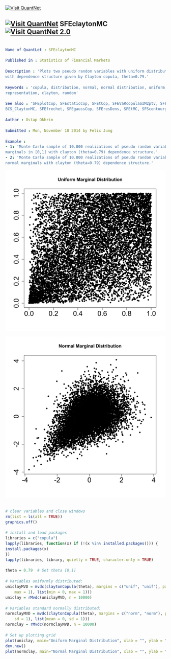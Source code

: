 
[<img src="https://github.com/QuantLet/Styleguide-and-Validation-procedure/blob/master/pictures/banner.png" alt="Visit QuantNet">](http://quantlet.de/index.php?p=info)

## [<img src="https://github.com/QuantLet/Styleguide-and-Validation-procedure/blob/master/pictures/qloqo.png" alt="Visit QuantNet">](http://quantlet.de/) **SFEclaytonMC** [<img src="https://github.com/QuantLet/Styleguide-and-Validation-procedure/blob/master/pictures/QN2.png" width="60" alt="Visit QuantNet 2.0">](http://quantlet.de/d3/ia)

```yaml

Name of QuantLet : SFEclaytonMC

Published in : Statistics of Financial Markets

Description : 'Plots two pseudo random variables with uniform distribution and N(0,1) distribution
with dependence structure given by Clayton copula, theta=0.79.'

Keywords : 'copula, distribution, normal, normal distribution, uniform, plot, graphical
representation, clayton, random'

See also : 'SFEplotCop, SFEstaticCop, SFEtCop, SFEVaRcopulaSIM2ptv, SFEArchCopDensity,
BCS_ClaytonMC, SFEfrechet, SFEgaussCop, SFEresDens, SFEtMC, SFScontourgumbel, SFEgaussCop'

Author : Ostap Okhrin

Submitted : Mon, November 10 2014 by Felix Jung

Example : 
- 1: 'Monte Carlo sample of 10.000 realizations of pseudo random variable with uniform
marginals in [0,1] with clayton (theta=0.79) dependence structure.'
- 2: 'Monte Carlo sample of 10.000 realizations of pseudo random variable with standard
normal marginals with clayton (theta=0.79) dependence structure.'

```

![Picture1](SFEclaytonMC_1-1.png)

![Picture2](SFEclaytonMC_2-1.png)


```r

# clear variables and close windows
rm(list = ls(all = TRUE))
graphics.off()

# install and load packages
libraries = c("copula")
lapply(libraries, function(x) if (!(x %in% installed.packages())) {
install.packages(x)
})
lapply(libraries, library, quietly = TRUE, character.only = TRUE)

theta = 0.79  # Set theta [0,1]

# Variables uniformly distributed:
uniclayMVD = mvdc(claytonCopula(theta), margins = c("unif", "unif"), paramMargins = list(list(min = 0, 
    max = 1), list(min = 0, max = 1)))
uniclay = rMvdc(uniclayMVD, n = 10000)

# Variables standard normally distributed:
normclayMVD = mvdc(claytonCopula(theta), margins = c("norm", "norm"), paramMargins = list(list(mean = 0, 
    sd = 1), list(mean = 0, sd = 1)))
normclay = rMvdc(normclayMVD, n = 10000)

# Set up plotting grid
plot(uniclay, main="Uniform Marginal Distribution", xlab = "", ylab = "", cex = 0.7, pch = 19, cex.axis = 1.8)
dev.new()
plot(normclay, main="Normal Marginal Distribution", xlab = "", ylab = "", cex = 0.7, pch = 19, cex.axis = 1.8)
```
